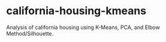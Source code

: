 # california-housing-kmeans
Analysis of california housing using K-Means, PCA, and Elbow Method/Silhouette.
